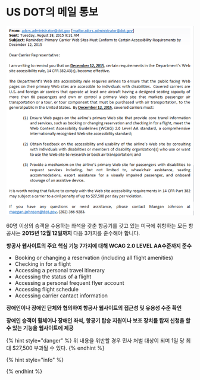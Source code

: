 # US DOT의 메일 통보

![USDOT &#xB85C;&#xBD80;&#xD130; &#xB0A0;&#xC544;&#xC628; &#xC774;&#xBA54;&#xC77C;](.gitbook/assets/449.png)

60명 이상의 승객을 수용하는 좌석을 갖춘 항공기를 갖고 있는 미국에 취항하는 모든 항공사는 **2015년 12월 12일까지** 다음 3가지를 준수해야 합니다.

**항공사 웹사이트의 주요 핵심 기능 7가지에 대해 WCAG 2.0 LEVEL AA수준까지 준수**

* Booking or changing a reservation \(including all flight amenities\)
* Checking in for a flight
* Accessing a personal travel itinerary
* Accessing the status of a flight
* Accessing a personal frequent flyer account
* Accessing flight schedule
* Accessing carrier cantact information

**장애인이나 장애인 단체와 협의하여 항공사 웹사이트의 접근성 및 유용성 수준 확인**

**장애인 승객이 휠체어나 장애인 좌석, 항공기 탑승 지원이나 보조 장치를 탑재 신청을 할 수 있는 기능을 웹사이트에 제공**

{% hint style="danger" %}
위 내용을 위반할 경우 민사 처벌 대상이 되며 1일 당 최대 $27,500 부과될 수 있다.
{% endhint %}

{% hint style="info" %}

{% endhint %}

